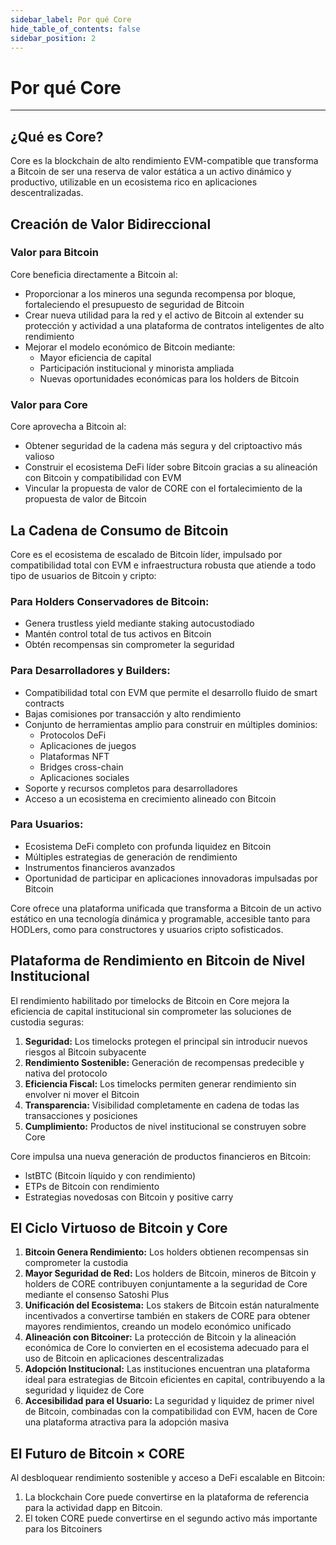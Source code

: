 ```yaml
---
sidebar_label: Por qué Core
hide_table_of_contents: false
sidebar_position: 2
---
```


# Por qué Core

---

## ¿Qué es Core?

Core es la blockchain de alto rendimiento EVM-compatible que transforma a Bitcoin de ser una reserva de valor estática a un activo dinámico y productivo, utilizable en un ecosistema rico en aplicaciones descentralizadas.

## Creación de Valor Bidireccional

### Valor para Bitcoin

Core beneficia directamente a Bitcoin al:

- Proporcionar a los mineros una segunda recompensa por bloque, fortaleciendo el presupuesto de seguridad de Bitcoin
- Crear nueva utilidad para la red y el activo de Bitcoin al extender su protección y actividad a una plataforma de contratos inteligentes de alto rendimiento
- Mejorar el modelo económico de Bitcoin mediante:
  - Mayor eficiencia de capital
  - Participación institucional y minorista ampliada
  - Nuevas oportunidades económicas para los holders de Bitcoin

### Valor para Core

Core aprovecha a Bitcoin al:

- Obtener seguridad de la cadena más segura y del criptoactivo más valioso
- Construir el ecosistema DeFi líder sobre Bitcoin gracias a su alineación con Bitcoin y compatibilidad con EVM
- Vincular la propuesta de valor de CORE con el fortalecimiento de la propuesta de valor de Bitcoin

## La Cadena de Consumo de Bitcoin

Core es el ecosistema de escalado de Bitcoin líder, impulsado por compatibilidad total con EVM e infraestructura robusta que atiende a todo tipo de usuarios de Bitcoin y cripto:

### Para Holders Conservadores de Bitcoin:

- Genera trustless yield mediante staking autocustodiado
- Mantén control total de tus activos en Bitcoin
- Obtén recompensas sin comprometer la seguridad

### Para Desarrolladores y Builders:

- Compatibilidad total con EVM que permite el desarrollo fluido de smart contracts
- Bajas comisiones por transacción y alto rendimiento
- Conjunto de herramientas amplio para construir en múltiples dominios:
  - Protocolos DeFi
  - Aplicaciones de juegos
  - Plataformas NFT
  - Bridges cross-chain
  - Aplicaciones sociales
- Soporte y recursos completos para desarrolladores
- Acceso a un ecosistema en crecimiento alineado con Bitcoin

### Para Usuarios:

- Ecosistema DeFi completo con profunda liquidez en Bitcoin
- Múltiples estrategias de generación de rendimiento
- Instrumentos financieros avanzados
- Oportunidad de participar en aplicaciones innovadoras impulsadas por Bitcoin

Core ofrece una plataforma unificada que transforma a Bitcoin de un activo estático en una tecnología dinámica y programable, accesible tanto para HODLers, como para constructores y usuarios cripto sofisticados.

## Plataforma de Rendimiento en Bitcoin de Nivel Institucional

El rendimiento habilitado por timelocks de Bitcoin en Core mejora la eficiencia de capital institucional sin comprometer las soluciones de custodia seguras:

1. **Seguridad:** Los timelocks protegen el principal sin introducir nuevos riesgos al Bitcoin subyacente
2. **Rendimiento Sostenible:** Generación de recompensas predecible y nativa del protocolo
3. **Eficiencia Fiscal:** Los timelocks permiten generar rendimiento sin envolver ni mover el Bitcoin
4. **Transparencia:** Visibilidad completamente en cadena de todas las transacciones y posiciones
5. **Cumplimiento:** Productos de nivel institucional se construyen sobre Core

Core impulsa una nueva generación de productos financieros en Bitcoin:

- lstBTC (Bitcoin líquido y con rendimiento)
- ETPs de Bitcoin con rendimiento
- Estrategias novedosas con Bitcoin y positive carry

## El Ciclo Virtuoso de Bitcoin y Core

1. **Bitcoin Genera Rendimiento:** Los holders obtienen recompensas sin comprometer la custodia
2. **Mayor Seguridad de Red:** Los holders de Bitcoin, mineros de Bitcoin y holders de CORE contribuyen conjuntamente a la seguridad de Core mediante el consenso Satoshi Plus
3. **Unificación del Ecosistema:** Los stakers de Bitcoin están naturalmente incentivados a convertirse también en stakers de CORE para obtener mayores rendimientos, creando un modelo económico unificado
4. **Alineación con Bitcoiner:** La protección de Bitcoin y la alineación económica de Core lo convierten en el ecosistema adecuado para el uso de Bitcoin en aplicaciones descentralizadas
5. **Adopción Institucional:** Las instituciones encuentran una plataforma ideal para estrategias de Bitcoin eficientes en capital, contribuyendo a la seguridad y liquidez de Core
6. **Accesibilidad para el Usuario:** La seguridad y liquidez de primer nivel de Bitcoin, combinadas con la compatibilidad con EVM, hacen de Core una plataforma atractiva para la adopción masiva

## El Futuro de Bitcoin × CORE

Al desbloquear rendimiento sostenible y acceso a DeFi escalable en Bitcoin:

1. La blockchain Core puede convertirse en la plataforma de referencia para la actividad dapp en Bitcoin.
2. El token CORE puede convertirse en el segundo activo más importante para los Bitcoiners
